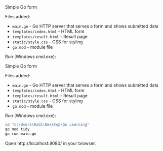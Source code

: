 Simple Go form

Files added:
- `main.go` - Go HTTP server that serves a form and shows submitted data
- `templates/index.html` - HTML form
- `templates/result.html` - Result page
- `static/style.css` - CSS for styling
- `go.mod` - module file

Run (Windows cmd.exe):

Simple Go form

Files added:
- `main.go` - Go HTTP server that serves a form and shows submitted data
- `templates/index.html` - HTML form
- `templates/result.html` - Result page
- `static/style.css` - CSS for styling
- `go.mod` - module file

Run (Windows cmd.exe):

```cmd
cd "c:\Users\Hadi\Desktop\Go Learning"
go mod tidy
go run main.go
```

Open http://localhost:8080/ in your browser.

